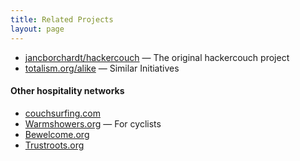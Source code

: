 ```yaml
---
title: Related Projects
layout: page
---
```


- [jancborchardt/hackercouch](https://github.com/jancborchardt/hackercouch) — The original hackercouch project
- [totalism.org/alike](http://totalism.org/alike 'Similar Initiatives') — Similar Initiatives

#### Other hospitality networks

- <a data-proofer-ignore title="couchsurfing.com" href="https://couchsurfing.com">couchsurfing.com</a>
- [Warmshowers.org](https://www.warmshowers.org/) — For cyclists
- [Bewelcome.org](https://www.bewelcome.org/)
- [Trustroots.org](https://www.trustroots.org/)
